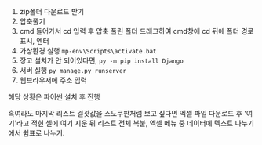 1. zip폴더 다운로드 받기
2. 압축풀기
3. cmd 들어가서 cd 입력 후 압축 풀린 폴더 드래그하여 cmd창에 cd 뒤에 폴더 경로 표시, 엔터
4. 가상환경 실행                `mp-env\Scripts\activate.bat`
5. 장고 설치가 안 되어있다면,    `py -m pip install Django`
6. 서버 실행                    `py manage.py runserver`
7. 웹브라우저에 주소 입력

해당 상황은 파이썬 설치 후 진행

혹여라도 마지막 리스트 결괏값을 스도쿠판처럼 보고 싶다면 엑셀 파일 다운로드 후 '여기'라고 적힌 셀에 여기 지운 뒤 리스트 전체 복붙, 엑셀 메뉴 중 데이터에 텍스트 나누기에서 쉼표로 나누기.
